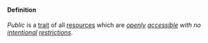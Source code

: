 #### Definition

*Public* is a [trait](https://github.com/gcassel/Modular-Organization-Terminology/blob/master/terms/trait.md) of all [resources](https://github.com/gcassel/Modular-Organization-Terminology/blob/master/terms/resource.md) which are *[openly](https://github.com/gcassel/Modular-Organization-Terminology/blob/master/terms/open.md) [accessible](https://github.com/gcassel/Modular-Organization-Terminology/blob/master/terms/access.md) with no [intentional](https://github.com/gcassel/Modular-Organization-Terminology/blob/master/terms/intend.md) [restrictions](https://github.com/gcassel/Modular-Organization-Terminology/blob/master/terms/restrict.md)*.
